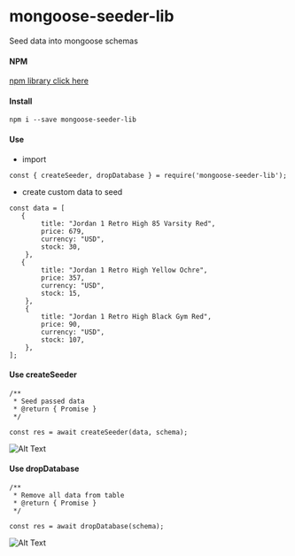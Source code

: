 # mongoose-seeder-lib

Seed data into mongoose schemas

#### NPM
[npm library click here](https://www.npmjs.com/package/mongoose-seeder-lib)


#### Install
```
npm i --save mongoose-seeder-lib
```

#### Use

- import

```
const { createSeeder, dropDatabase } = require('mongoose-seeder-lib');
```

- create custom data to seed

```
const data = [
   {
        title: "Jordan 1 Retro High 85 Varsity Red",
        price: 679,
        currency: "USD",
        stock: 30,
    },
   {
        title: "Jordan 1 Retro High Yellow Ochre",
        price: 357,
        currency: "USD",
        stock: 15,
    },
    {
        title: "Jordan 1 Retro High Black Gym Red",
        price: 90,
        currency: "USD",
        stock: 107,
    },
];
```
#### Use createSeeder

```
/**
 * Seed passed data
 * @return { Promise } 
 */

const res = await createSeeder(data, schema);
```

![Alt Text](https://i.gyazo.com/fc7cb436b81ecd7c1d03b43954d2bf3d.gif)


#### Use dropDatabase

```
/**
 * Remove all data from table
 * @return { Promise } 
 */

const res = await dropDatabase(schema);
```

![Alt Text](https://i.gyazo.com/6e6d21c38dd7deb60e3dab0545966553.gif)


